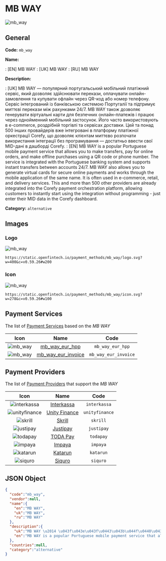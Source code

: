 
# MB WAY 
![mb_way](https://static.openfintech.io/payment_methods/mb_way/logo.svg?w=400&c=v0.59.26#w200)  

## General 
**Code:** `mb_way` 
 
**Name:** 
 
:	[EN] MB WAY 
:	[UK] MB WAY 
:	[RU] MB WAY 
 
**Description:** 
 
: [UK] MB WAY — популярний португальський мобільний платіжний сервіс, який дозволяє здійснювати перекази, оплачувати онлайн-замовлення та купувати офлайн через QR-код або номер телефону. Сервіс інтегрований із банківською системою Португалії та підтримує миттєві перекази між рахунками 24/7. MB WAY також дозволяє генерувати віртуальні карти для безпечних онлайн-платежів і працює через однойменний мобільний застосунок. Його часто використовують в e-commerce, роздрібній торгівлі та сервісах доставки. Цей та понад 500 інших провайдерів вже інтегровані в платформу платіжної оркестрації Corefy, що дозволяє клієнтам миттєво розпочати використання інтеграції без програмування — достатньо ввести свої MID-дані в дашборді Corefy. 
: [EN] MB WAY is a popular Portuguese mobile payment service that allows you to make transfers, pay for online orders, and make offline purchases using a QR code or phone number. The service is integrated with the Portuguese banking system and supports instant transfers between accounts 24/7. MB WAY also allows you to generate virtual cards for secure online payments and works through the mobile application of the same name. It is often used in e-commerce, retail, and delivery services. This and more than 500 other providers are already integrated into the Corefy payment orchestration platform, allowing customers to instantly start using the integration without programming - just enter their MID data in the Corefy dashboard. 
 
**Category:** `alternative` 
 

## Images 

### Logo 
![mb_way](https://static.openfintech.io/payment_methods/mb_way/logo.svg?w=400&c=v0.59.26#w200)  

```
https://static.openfintech.io/payment_methods/mb_way/logo.svg?w=400&c=v0.59.26#w200
```  

### Icon 
![mb_way](https://static.openfintech.io/payment_methods/mb_way/icon.svg?w=278&c=v0.59.26#w100)  

```
https://static.openfintech.io/payment_methods/mb_way/icon.svg?w=278&c=v0.59.26#w100
```  

## Payment Services 
 
The list of [Payment Services](/payment-services/) based on the _MB WAY_ 

|Icon|Name|Code| 
|:---:|:---:|:---:| 
|![mb_way](https://static.openfintech.io/payment_methods/mb_way/icon.svg?w=278&c=v0.59.26#w100) |[mb_way_eur_hpp](/payment-services/mb_way_eur_hpp/)|`mb_way_eur_hpp`| 
|![mb_way](https://static.openfintech.io/payment_methods/mb_way/icon.svg?w=278&c=v0.59.26#w100) |[mb_way_eur_invoice](/payment-services/mb_way_eur_invoice/)|`mb_way_eur_invoice`| 
 

## Payment Providers 
 
The list of [Payment Providers](/payment-providers/) that support the _MB WAY_ 

|Icon|Name|Code| 
|:---:|:---:|:---:| 
|![interkassa](https://static.openfintech.io/payment_providers/interkassa/icon.svg?w=278&c=v0.59.26#w100) |[Interkassa](/payment-providers/interkassa/)|`interkassa`| 
|![unityfinance](https://static.openfintech.io/payment_providers/unityfinance/icon.svg?w=278&c=v0.59.26#w100) |[Unity Finance](/payment-providers/unityfinance/)|`unityfinance`| 
|![skrill](https://static.openfintech.io/payment_providers/skrill/icon.svg?w=278&c=v0.59.26#w100) |[Skrill](/payment-providers/skrill/)|`skrill`| 
|![justipay](https://static.openfintech.io/payment_providers/justipay/icon.png?w=278&c=v0.59.26#w100) |[Justipay](/payment-providers/justipay/)|`justipay`| 
|![todapay](https://static.openfintech.io/payment_providers/todapay/icon.svg?w=278&c=v0.59.26#w100) |[TODA Pay](/payment-providers/todapay/)|`todapay`| 
|![impaya](https://static.openfintech.io/payment_providers/impaya/icon.png?w=278&c=v0.59.26#w100) |[Impaya](/payment-providers/impaya/)|`impaya`| 
|![katarun](https://static.openfintech.io/payment_providers/katarun/icon.png?w=278&c=v0.59.26#w100) |[Katarun](/payment-providers/katarun/)|`katarun`| 
|![siquro](https://static.openfintech.io/payment_providers/siquro/icon.png?w=278&c=v0.59.26#w100) |[Siquro](/payment-providers/siquro/)|`siquro`| 
 

## JSON Object 

```json
{
  "code":"mb_way",
  "vendor":null,
  "name":{
    "en":"MB WAY",
    "uk":"MB WAY",
    "ru":"MB WAY"
  },
  "description":{
    "uk":"MB WAY \u2014 \u043f\u043e\u043f\u0443\u043b\u044f\u0440\u043d\u0438\u0439 \u043f\u043e\u0440\u0442\u0443\u0433\u0430\u043b\u044c\u0441\u044c\u043a\u0438\u0439 \u043c\u043e\u0431\u0456\u043b\u044c\u043d\u0438\u0439 \u043f\u043b\u0430\u0442\u0456\u0436\u043d\u0438\u0439 \u0441\u0435\u0440\u0432\u0456\u0441, \u044f\u043a\u0438\u0439 \u0434\u043e\u0437\u0432\u043e\u043b\u044f\u0454 \u0437\u0434\u0456\u0439\u0441\u043d\u044e\u0432\u0430\u0442\u0438 \u043f\u0435\u0440\u0435\u043a\u0430\u0437\u0438, \u043e\u043f\u043b\u0430\u0447\u0443\u0432\u0430\u0442\u0438 \u043e\u043d\u043b\u0430\u0439\u043d-\u0437\u0430\u043c\u043e\u0432\u043b\u0435\u043d\u043d\u044f \u0442\u0430 \u043a\u0443\u043f\u0443\u0432\u0430\u0442\u0438 \u043e\u0444\u043b\u0430\u0439\u043d \u0447\u0435\u0440\u0435\u0437 QR-\u043a\u043e\u0434 \u0430\u0431\u043e \u043d\u043e\u043c\u0435\u0440 \u0442\u0435\u043b\u0435\u0444\u043e\u043d\u0443. \u0421\u0435\u0440\u0432\u0456\u0441 \u0456\u043d\u0442\u0435\u0433\u0440\u043e\u0432\u0430\u043d\u0438\u0439 \u0456\u0437 \u0431\u0430\u043d\u043a\u0456\u0432\u0441\u044c\u043a\u043e\u044e \u0441\u0438\u0441\u0442\u0435\u043c\u043e\u044e \u041f\u043e\u0440\u0442\u0443\u0433\u0430\u043b\u0456\u0457 \u0442\u0430 \u043f\u0456\u0434\u0442\u0440\u0438\u043c\u0443\u0454 \u043c\u0438\u0442\u0442\u0454\u0432\u0456 \u043f\u0435\u0440\u0435\u043a\u0430\u0437\u0438 \u043c\u0456\u0436 \u0440\u0430\u0445\u0443\u043d\u043a\u0430\u043c\u0438 24\/7. MB WAY \u0442\u0430\u043a\u043e\u0436 \u0434\u043e\u0437\u0432\u043e\u043b\u044f\u0454 \u0433\u0435\u043d\u0435\u0440\u0443\u0432\u0430\u0442\u0438 \u0432\u0456\u0440\u0442\u0443\u0430\u043b\u044c\u043d\u0456 \u043a\u0430\u0440\u0442\u0438 \u0434\u043b\u044f \u0431\u0435\u0437\u043f\u0435\u0447\u043d\u0438\u0445 \u043e\u043d\u043b\u0430\u0439\u043d-\u043f\u043b\u0430\u0442\u0435\u0436\u0456\u0432 \u0456 \u043f\u0440\u0430\u0446\u044e\u0454 \u0447\u0435\u0440\u0435\u0437 \u043e\u0434\u043d\u043e\u0439\u043c\u0435\u043d\u043d\u0438\u0439 \u043c\u043e\u0431\u0456\u043b\u044c\u043d\u0438\u0439 \u0437\u0430\u0441\u0442\u043e\u0441\u0443\u043d\u043e\u043a. \u0419\u043e\u0433\u043e \u0447\u0430\u0441\u0442\u043e \u0432\u0438\u043a\u043e\u0440\u0438\u0441\u0442\u043e\u0432\u0443\u044e\u0442\u044c \u0432 e-commerce, \u0440\u043e\u0437\u0434\u0440\u0456\u0431\u043d\u0456\u0439 \u0442\u043e\u0440\u0433\u0456\u0432\u043b\u0456 \u0442\u0430 \u0441\u0435\u0440\u0432\u0456\u0441\u0430\u0445 \u0434\u043e\u0441\u0442\u0430\u0432\u043a\u0438. \u0426\u0435\u0439 \u0442\u0430 \u043f\u043e\u043d\u0430\u0434 500 \u0456\u043d\u0448\u0438\u0445 \u043f\u0440\u043e\u0432\u0430\u0439\u0434\u0435\u0440\u0456\u0432 \u0432\u0436\u0435 \u0456\u043d\u0442\u0435\u0433\u0440\u043e\u0432\u0430\u043d\u0456 \u0432 \u043f\u043b\u0430\u0442\u0444\u043e\u0440\u043c\u0443 \u043f\u043b\u0430\u0442\u0456\u0436\u043d\u043e\u0457 \u043e\u0440\u043a\u0435\u0441\u0442\u0440\u0430\u0446\u0456\u0457 Corefy, \u0449\u043e \u0434\u043e\u0437\u0432\u043e\u043b\u044f\u0454 \u043a\u043b\u0456\u0454\u043d\u0442\u0430\u043c \u043c\u0438\u0442\u0442\u0454\u0432\u043e \u0440\u043e\u0437\u043f\u043e\u0447\u0430\u0442\u0438 \u0432\u0438\u043a\u043e\u0440\u0438\u0441\u0442\u0430\u043d\u043d\u044f \u0456\u043d\u0442\u0435\u0433\u0440\u0430\u0446\u0456\u0457 \u0431\u0435\u0437 \u043f\u0440\u043e\u0433\u0440\u0430\u043c\u0443\u0432\u0430\u043d\u043d\u044f \u2014 \u0434\u043e\u0441\u0442\u0430\u0442\u043d\u044c\u043e \u0432\u0432\u0435\u0441\u0442\u0438 \u0441\u0432\u043e\u0457 MID-\u0434\u0430\u043d\u0456 \u0432 \u0434\u0430\u0448\u0431\u043e\u0440\u0434\u0456 Corefy.",
    "en":"MB WAY is a popular Portuguese mobile payment service that allows you to make transfers, pay for online orders, and make offline purchases using a QR code or phone number. The service is integrated with the Portuguese banking system and supports instant transfers between accounts 24\/7. MB WAY also allows you to generate virtual cards for secure online payments and works through the mobile application of the same name. It is often used in e-commerce, retail, and delivery services. This and more than 500 other providers are already integrated into the Corefy payment orchestration platform, allowing customers to instantly start using the integration without programming - just enter their MID data in the Corefy dashboard."
  },
  "countries":null,
  "category":"alternative"
}
```  
